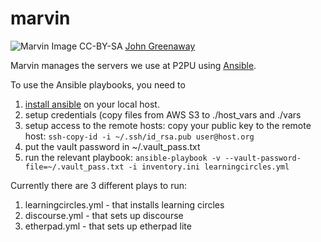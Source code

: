 marvin
======

![Marvin](http://info.p2pu.org/wp-content/uploads/2013/06/3356358479_a0e3ee8a05_b.jpg)
Image CC-BY-SA [John Greenaway](http://www.flickr.com/photos/johngreenaway/)

Marvin manages the servers we use at P2PU using [Ansible](http://ansible.cc/).

To use the Ansible playbooks, you need to 

1. [install ansible](http://ansible.cc/docs/gettingstarted.html) on your local host.
1. setup credentials (copy files from AWS S3 to ./host_vars and ./vars
1. setup access to the remote hosts: copy your public key to the remote host: `ssh-copy-id -i ~/.ssh/id_rsa.pub user@host.org`
1. put the vault password in ~/.vault_pass.txt
1. run the relevant playbook: `ansible-playbook -v --vault-password-file=~/.vault_pass.txt -i inventory.ini learningcircles.yml`

Currently there are 3 different plays to run:

1. learningcircles.yml - that installs learning circles
1. discourse.yml - that sets up discourse
1. etherpad.yml - that sets up etherpad lite

